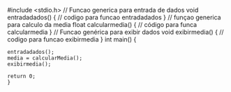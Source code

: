 #include <stdio.h>
// Funcao  generica para entrada de dados
void entradadados() {
  // codigo para funcao entradadados
  }
  // funçao generica para calculo da media
  float calcularmedia() {
  // código para funca calcularmedia
  }
  // Funcao genérica para exibir dados
  void exibirmedia() {
  // codigo para funcao exibirmedia
  }
  int main() {

    entradadados();
    media = calcularMedia();
    exibirmedia();

    return 0;
    }
    
